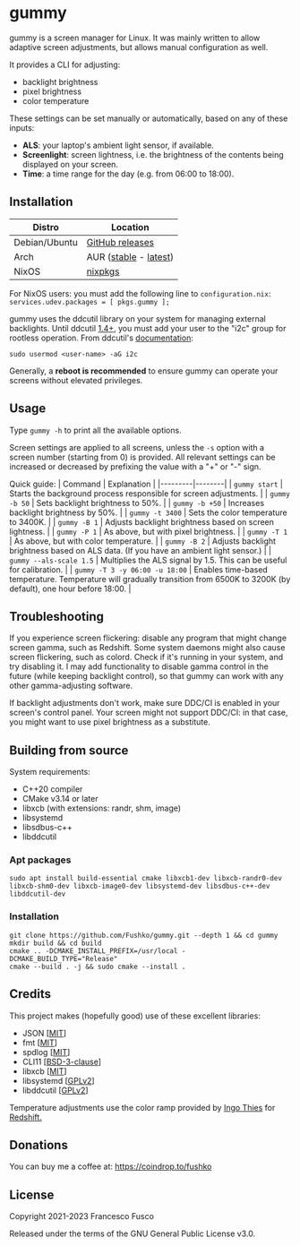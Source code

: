 # gummy

gummy is a screen manager for Linux. It was mainly written to allow adaptive screen adjustments, but allows manual configuration as well.

It provides a CLI for adjusting:

- backlight brightness
- pixel brightness
- color temperature

These settings can be set manually or automatically, based on any of these inputs:
- **ALS**: your laptop's ambient light sensor, if available.
- **Screenlight**: screen lightness, i.e. the brightness of the contents being displayed on your screen.
- **Time**: a time range for the day (e.g. from 06:00 to 18:00).

## Installation

| Distro | Location |
|---------|--------|
| Debian/Ubuntu  | [GitHub releases](https://github.com/Fushko/gummy/releases/latest) |
| Arch    | AUR ([stable](https://aur.archlinux.org/packages/gummy/) - [latest](https://aur.archlinux.org/packages/gummy-git/)) |
| NixOS   | [nixpkgs](https://search.nixos.org/packages?channel=unstable&show=gummy&query=gummy) |

For NixOS users: you must add the following line to `configuration.nix`: `services.udev.packages = [ pkgs.gummy ];`

gummy uses the ddcutil library on your system for managing external backlights. Until ddcutil [1.4+](https://www.ddcutil.com/release_notes/#i2c-device-permissions-simplified), you must add your user to the "i2c" group for rootless operation. From ddcutil's [documentation](https://www.ddcutil.com/config_steps/#i2c-device-permissions):

`sudo usermod <user-name> -aG i2c`

Generally, a **reboot is recommended** to ensure gummy can operate your screens without elevated privileges.

## Usage

Type `gummy -h` to print all the available options.

Screen settings are applied to all screens, unless the `-s` option with a screen number (starting from 0) is provided.
All relevant settings can be increased or decreased by prefixing the value with a "+" or "-" sign.

Quick guide:
| Command | Explanation |
|---------|--------|
| `gummy start`   | Starts the background process responsible for screen adjustments. |
| `gummy -b 50`   | Sets backlight brightness to 50%. |
| `gummy -b +50`  | Increases backlight brightness by 50%. |
| `gummy -t 3400` | Sets the color temperature to 3400K. |
| `gummy -B 1`    | Adjusts backlight brightness based on screen lightness. |
| `gummy -P 1`    | As above, but with pixel brightness. |
| `gummy -T 1`    | As above, but with color temperature. |
| `gummy -B 2`    | Adjusts backlight brightness based on ALS data. (If you have an ambient light sensor.) |
| `gummy --als-scale 1.5` | Multiplies the ALS signal by 1.5. This can be useful for calibration. |
| `gummy -T 3 -y 06:00 -u 18:00` | Enables time-based temperature. Temperature will gradually transition from 6500K to 3200K (by default), one hour before 18:00. |

## Troubleshooting

If you experience screen flickering: disable any program that might change screen gamma, such as Redshift. Some system daemons might also cause screen flickering, such as colord. Check if it's running in your system, and try disabling it. I may add functionality to disable gamma control in the future (while keeping backlight control), so that gummy can work with any other gamma-adjusting software.

If backlight adjustments don't work, make sure DDC/CI is enabled in your screen's control panel. Your screen might not support DDC/CI: in that case, you might want to use pixel brightness as a substitute.



## Building from source

System requirements:

- C++20 compiler
- CMake v3.14 or later
- libxcb (with extensions: randr, shm, image)
- libsystemd
- libsdbus-c++
- libddcutil

### Apt packages

`sudo apt install build-essential cmake libxcb1-dev libxcb-randr0-dev libxcb-shm0-dev libxcb-image0-dev libsystemd-dev libsdbus-c++-dev libddcutil-dev`

### Installation

```
git clone https://github.com/Fushko/gummy.git --depth 1 && cd gummy
mkdir build && cd build
cmake .. -DCMAKE_INSTALL_PREFIX=/usr/local -DCMAKE_BUILD_TYPE="Release"
cmake --build . -j && sudo cmake --install .
```

## Credits
This project makes (hopefully good) use of these excellent libraries:

- JSON [[MIT](https://github.com/nlohmann/json/blob/develop/LICENSE.MIT)]
- fmt [[MIT](https://github.com/fmtlib/fmt/blob/master/LICENSE.rst)]
- spdlog [[MIT](https://github.com/gabime/spdlog/blob/v1.x/LICENSE)]
- CLI11 [[BSD-3-clause](https://github.com/CLIUtils/CLI11/blob/main/LICENSE)]
- libxcb [[MIT](https://github.com/freedesktop/xcb-libxcb/blob/master/COPYING)]
- libsystemd [[GPLv2](https://github.com/systemd/systemd/blob/main/LICENSE.GPL2)]
- libddcutil [[GPLv2](https://github.com/rockowitz/ddcutil/blob/1.4.1-release/COPYING)]

Temperature adjustments use the color ramp provided by [Ingo Thies](https://github.com/jonls/redshift/blob/master/README-colorramp) for [Redshift.](https://github.com/jonls/redshift)

## Donations

You can buy me a coffee at: https://coindrop.to/fushko

## License

Copyright 2021-2023 Francesco Fusco

Released under the terms of the GNU General Public License v3.0.
